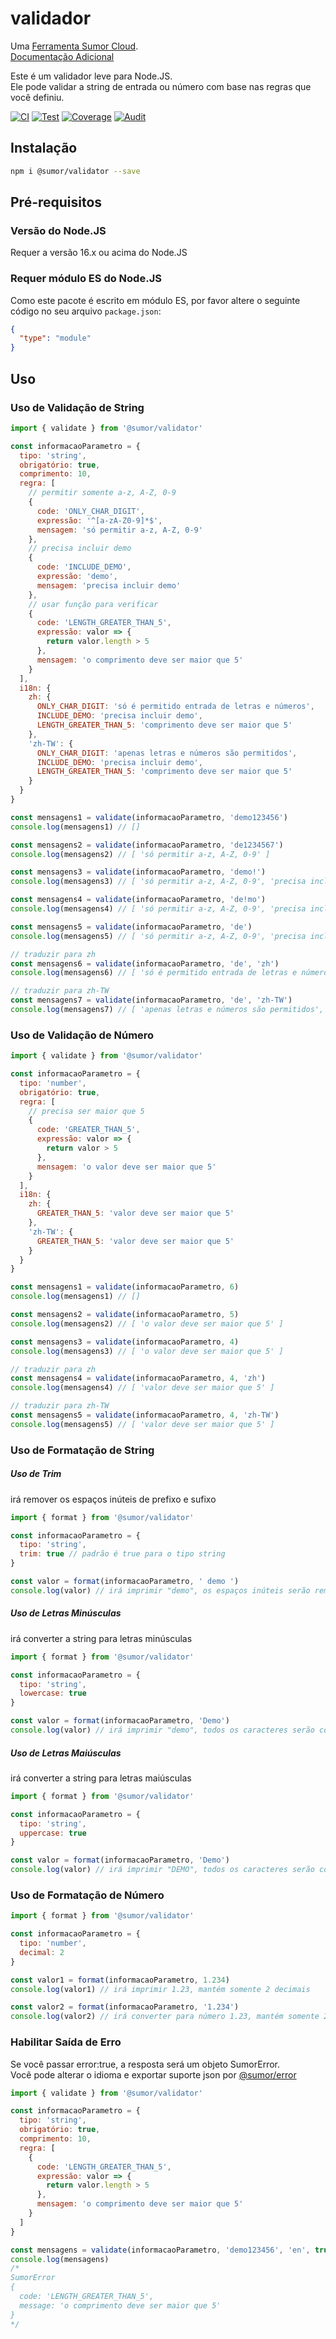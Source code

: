 # validador

Uma [Ferramenta Sumor Cloud](https://sumor.cloud).  
[Documentação Adicional](https://sumor.cloud)

Este é um validador leve para Node.JS.  
Ele pode validar a string de entrada ou número com base nas regras que você definiu.

[![CI](https://github.com/sumor-cloud/validator/actions/workflows/ci.yml/badge.svg)](https://github.com/sumor-cloud/validator/actions/workflows/ci.yml)
[![Test](https://github.com/sumor-cloud/validator/actions/workflows/ut.yml/badge.svg)](https://github.com/sumor-cloud/validator/actions/workflows/ut.yml)
[![Coverage](https://github.com/sumor-cloud/validator/actions/workflows/coverage.yml/badge.svg)](https://github.com/sumor-cloud/validator/actions/workflows/coverage.yml)
[![Audit](https://github.com/sumor-cloud/validator/actions/workflows/audit.yml/badge.svg)](https://github.com/sumor-cloud/validator/actions/workflows/audit.yml)

## Instalação

```bash
npm i @sumor/validator --save
```

## Pré-requisitos

### Versão do Node.JS

Requer a versão 16.x ou acima do Node.JS

### Requer módulo ES do Node.JS

Como este pacote é escrito em módulo ES, por favor altere o seguinte código no seu arquivo `package.json`:

```json
{
  "type": "module"
}
```

## Uso

### Uso de Validação de String

```js
import { validate } from '@sumor/validator'

const informacaoParametro = {
  tipo: 'string',
  obrigatório: true,
  comprimento: 10,
  regra: [
    // permitir somente a-z, A-Z, 0-9
    {
      code: 'ONLY_CHAR_DIGIT',
      expressão: '^[a-zA-Z0-9]*$',
      mensagem: 'só permitir a-z, A-Z, 0-9'
    },
    // precisa incluir demo
    {
      code: 'INCLUDE_DEMO',
      expressão: 'demo',
      mensagem: 'precisa incluir demo'
    },
    // usar função para verificar
    {
      code: 'LENGTH_GREATER_THAN_5',
      expressão: valor => {
        return valor.length > 5
      },
      mensagem: 'o comprimento deve ser maior que 5'
    }
  ],
  i18n: {
    zh: {
      ONLY_CHAR_DIGIT: 'só é permitido entrada de letras e números',
      INCLUDE_DEMO: 'precisa incluir demo',
      LENGTH_GREATER_THAN_5: 'comprimento deve ser maior que 5'
    },
    'zh-TW': {
      ONLY_CHAR_DIGIT: 'apenas letras e números são permitidos',
      INCLUDE_DEMO: 'precisa incluir demo',
      LENGTH_GREATER_THAN_5: 'comprimento deve ser maior que 5'
    }
  }
}

const mensagens1 = validate(informacaoParametro, 'demo123456')
console.log(mensagens1) // []

const mensagens2 = validate(informacaoParametro, 'de1234567')
console.log(mensagens2) // [ 'só permitir a-z, A-Z, 0-9' ]

const mensagens3 = validate(informacaoParametro, 'demo!')
console.log(mensagens3) // [ 'só permitir a-z, A-Z, 0-9', 'precisa incluir demo' ]

const mensagens4 = validate(informacaoParametro, 'de!mo')
console.log(mensagens4) // [ 'só permitir a-z, A-Z, 0-9', 'precisa incluir demo' ]

const mensagens5 = validate(informacaoParametro, 'de')
console.log(mensagens5) // [ 'só permitir a-z, A-Z, 0-9', 'precisa incluir demo', 'o comprimento deve ser maior que 5' ]

// traduzir para zh
const mensagens6 = validate(informacaoParametro, 'de', 'zh')
console.log(mensagens6) // [ 'só é permitido entrada de letras e números', 'precisa incluir demo', 'comprimento deve ser maior que 5' ]

// traduzir para zh-TW
const mensagens7 = validate(informacaoParametro, 'de', 'zh-TW')
console.log(mensagens7) // [ 'apenas letras e números são permitidos', 'precisa incluir demo', 'comprimento deve ser maior que 5' ]
```

### Uso de Validação de Número

```js
import { validate } from '@sumor/validator'

const informacaoParametro = {
  tipo: 'number',
  obrigatório: true,
  regra: [
    // precisa ser maior que 5
    {
      code: 'GREATER_THAN_5',
      expressão: valor => {
        return valor > 5
      },
      mensagem: 'o valor deve ser maior que 5'
    }
  ],
  i18n: {
    zh: {
      GREATER_THAN_5: 'valor deve ser maior que 5'
    },
    'zh-TW': {
      GREATER_THAN_5: 'valor deve ser maior que 5'
    }
  }
}

const mensagens1 = validate(informacaoParametro, 6)
console.log(mensagens1) // []

const mensagens2 = validate(informacaoParametro, 5)
console.log(mensagens2) // [ 'o valor deve ser maior que 5' ]

const mensagens3 = validate(informacaoParametro, 4)
console.log(mensagens3) // [ 'o valor deve ser maior que 5' ]

// traduzir para zh
const mensagens4 = validate(informacaoParametro, 4, 'zh')
console.log(mensagens4) // [ 'valor deve ser maior que 5' ]

// traduzir para zh-TW
const mensagens5 = validate(informacaoParametro, 4, 'zh-TW')
console.log(mensagens5) // [ 'valor deve ser maior que 5' ]
```

### Uso de Formatação de String

##### Uso de Trim

irá remover os espaços inúteis de prefixo e sufixo

```js
import { format } from '@sumor/validator'

const informacaoParametro = {
  tipo: 'string',
  trim: true // padrão é true para o tipo string
}

const valor = format(informacaoParametro, ' demo ')
console.log(valor) // irá imprimir "demo", os espaços inúteis serão removidos
```

##### Uso de Letras Minúsculas

irá converter a string para letras minúsculas

```js
import { format } from '@sumor/validator'

const informacaoParametro = {
  tipo: 'string',
  lowercase: true
}

const valor = format(informacaoParametro, 'Demo')
console.log(valor) // irá imprimir "demo", todos os caracteres serão convertidos para minúsculas
```

##### Uso de Letras Maiúsculas

irá converter a string para letras maiúsculas

```js
import { format } from '@sumor/validator'

const informacaoParametro = {
  tipo: 'string',
  uppercase: true
}

const valor = format(informacaoParametro, 'Demo')
console.log(valor) // irá imprimir "DEMO", todos os caracteres serão convertidos para maiúsculas
```

### Uso de Formatação de Número

```js
import { format } from '@sumor/validator'

const informacaoParametro = {
  tipo: 'number',
  decimal: 2
}

const valor1 = format(informacaoParametro, 1.234)
console.log(valor1) // irá imprimir 1.23, mantém somente 2 decimais

const valor2 = format(informacaoParametro, '1.234')
console.log(valor2) // irá converter para número 1.23, mantém somente 2 decimais
```

### Habilitar Saída de Erro

Se você passar error:true, a resposta será um objeto SumorError.  
Você pode alterar o idioma e exportar suporte json por [@sumor/error](https://www.npmjs.com/package/@sumor/error)

```js
import { validate } from '@sumor/validator'

const informacaoParametro = {
  tipo: 'string',
  obrigatório: true,
  comprimento: 10,
  regra: [
    {
      code: 'LENGTH_GREATER_THAN_5',
      expressão: valor => {
        return valor.length > 5
      },
      mensagem: 'o comprimento deve ser maior que 5'
    }
  ]
}

const mensagens = validate(informacaoParametro, 'demo123456', 'en', true)
console.log(mensagens) 
/* 
SumorError
{
  code: 'LENGTH_GREATER_THAN_5',
  message: 'o comprimento deve ser maior que 5'
}
*/
```